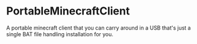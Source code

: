 # PortableMinecraftClient
A portable minecraft client that you can carry around in a USB that's just a single BAT file handling installation for you.
